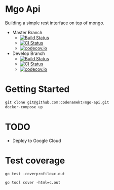Mgo Api 
=======
Building a simple rest interface on top of mongo.

- Master Branch
  - [![Build Status](https://travis-ci.org/codenamekt/mgo-api.svg?branch=master)](https://travis-ci.org/codenamekt/mgo-api)
  - [![CI Status](https://circleci.com/gh/codenamekt/mgo-api/tree/master.svg?style=shield&circle-token=:circle-token)](https://circleci.com/gh/codenamekt/mgo-api)
  - [![codecov.io](http://codecov.io/github/codenamekt/mgo-api/coverage.svg?branch=master)](http://codecov.io/github/codenamekt/mgo-api?branch=master)
- Develop Branch
  - [![Build Status](https://travis-ci.org/codenamekt/mgo-api.svg?branch=develop)](https://travis-ci.org/codenamekt/mgo-api)
  - [![CI Status](https://circleci.com/gh/codenamekt/mgo-api/tree/develop.svg?style=shield&circle-token=:circle-token)](https://circleci.com/gh/codenamekt/mgo-api)
  - [![codecov.io](http://codecov.io/github/codenamekt/mgo-api/coverage.svg?branch=develop)](http://codecov.io/github/codenamekt/mgo-api?branch=develop)

Getting Started
===============
```go
git clone git@github.com:codenamekt/mgo-api.git
docker-compose up
```

TODO
=====

- Deploy to Google Cloud

Test coverage
=============

`go test -coverprofile=c.out`

`go tool cover -html=c.out`
